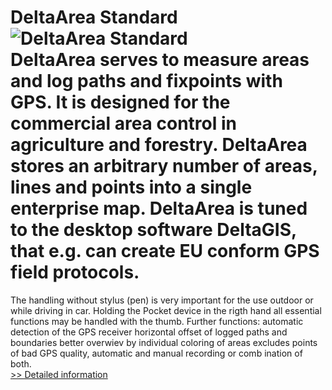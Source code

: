 # DeltaArea Standard<br />![DeltaArea Standard](https://mycommerce.akamaized.net/api/pimages/P300039280/BIG/300039280.GIF)<br />DeltaArea serves to measure areas and log paths and fixpoints with GPS. It is designed for the commercial area control in agriculture and forestry. DeltaArea stores an arbitrary number of areas, lines and points into a single enterprise map. DeltaArea is tuned to the desktop software DeltaGIS, that e.g. can create EU conform GPS field protocols.
The handling without stylus (pen) is very important for the use outdoor or while driving in car. Holding the Pocket device in the rigth hand all essential functions may be handled with the thumb.
Further functions:
automatic detection of the GPS receiver
horizontal offset of logged paths and boundaries
better overwiev by individual coloring of areas
excludes points of bad GPS quality, automatic and manual recording or comb ination of both.<br />[>> Detailed information](https://secure.shareit.com/shareit/product.html?productid=300039280&affiliateid=200057808)